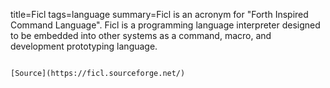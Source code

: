 title=Ficl
tags=language
summary=Ficl is an acronym for "Forth Inspired Command Language". Ficl is a programming language interpreter designed to be embedded into other systems as a command, macro, and development prototyping language.
~~~~~~

[Source](https://ficl.sourceforge.net/)


